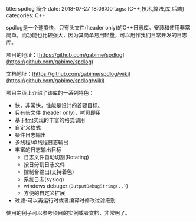 title: spdlog 简介
date: 2018-07-27 18:09:00
tags: [C++,技术,算法,库,后端]
categories: C++

spdlog是一个速度快，只有头文件(header only)的C++日志库。安装和使用非常简单，而功能也比较强大，因为其简单易用轻量，可以用作我们日常开发的日志库。

<!-- more -->

项目的地址：[https://github.com/gabime/spdlog](https://github.com/gabime/spdlog)

文档地址：[https://github.com/gabime/spdlog/wiki](https://github.com/gabime/spdlog/wiki)

项目主页上介绍了该库的一系列特色：

- 快，非常快，性能是设计的首要目标。
- 只有头文件 (header only)，拷贝即用
- 基于[fmt](https://github.com/fmtlib/fmt)实现的丰富的格式调用
- 自定义格式
- 条件日志输出
- 多线程/单线程日志输出
- 丰富的日志输出目标
  - 日志文件自动切割(Rotating)
  - 按日分割日志文件
  - 控制台输出(支持着色)
  - 系统日志(syslog)
  - windows debuger (`OutputDebugString(..)`)
  - 方便的自定义扩展
- 过滤-可以再运行时或者编译时修改过滤级别



使用的例子可以参考项目的实例或者文档，非常明了。





